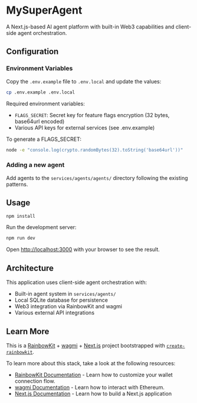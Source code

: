 # MySuperAgent

A Next.js-based AI agent platform with built-in Web3 capabilities and client-side agent orchestration.

## Configuration

### Environment Variables

Copy the `.env.example` file to `.env.local` and update the values:

```bash
cp .env.example .env.local
```

Required environment variables:
- `FLAGS_SECRET`: Secret key for feature flags encryption (32 bytes, base64url encoded)
- Various API keys for external services (see .env.example)

To generate a FLAGS_SECRET:
```bash
node -e "console.log(crypto.randomBytes(32).toString('base64url'))"
```

### Adding a new agent

Add agents to the `services/agents/agents/` directory following the existing patterns.

## Usage

`npm install`

Run the development server:

```bash
npm run dev
```

Open [http://localhost:3000](http://localhost:3000) with your browser to see the result.

## Architecture

This application uses client-side agent orchestration with:
- Built-in agent system in `services/agents/`
- Local SQLite database for persistence
- Web3 integration via RainbowKit and wagmi
- Various external API integrations

## Learn More

This is a [RainbowKit](https://rainbowkit.com) + [wagmi](https://wagmi.sh) + [Next.js](https://nextjs.org/) project bootstrapped with [`create-rainbowkit`](/packages/create-rainbowkit).

To learn more about this stack, take a look at the following resources:

- [RainbowKit Documentation](https://rainbowkit.com) - Learn how to customize your wallet connection flow.
- [wagmi Documentation](https://wagmi.sh) - Learn how to interact with Ethereum.
- [Next.js Documentation](https://nextjs.org/docs) - Learn how to build a Next.js application
